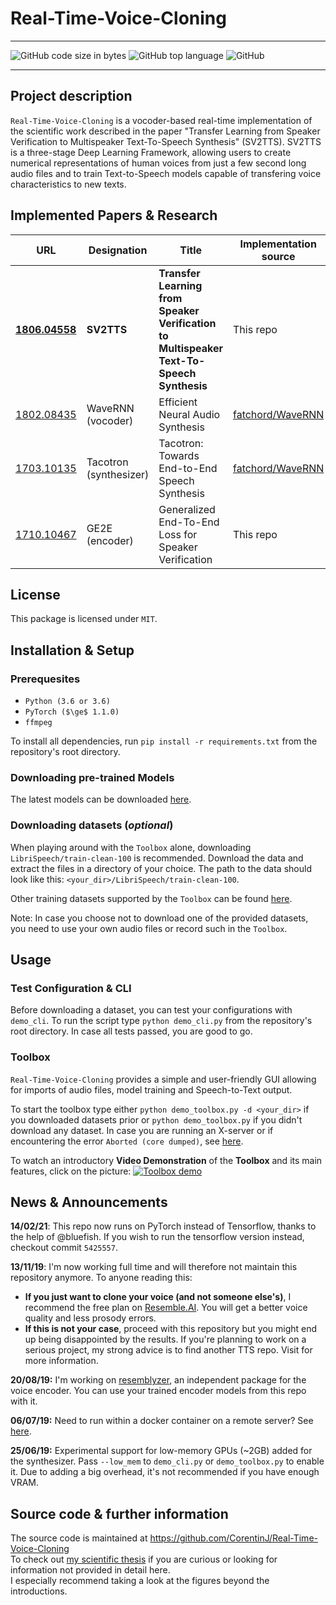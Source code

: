 # **Real-Time-Voice-Cloning**

*****
![GitHub code size in bytes](https://img.shields.io/github/languages/code-size/CorentinJ/Real-Time-Voice-Cloning)
![GitHub top language](https://img.shields.io/github/languages/top/CorentinJ/Real-Time-Voice-Cloning)
![GitHub](https://img.shields.io/github/license/CorentinJ/Real-Time-Voice-Cloning)
*****

## Project description

``Real-Time-Voice-Cloning`` is a vocoder-based real-time implementation of the scientific work described in the paper
"Transfer Learning from Speaker Verification to Multispeaker Text-To-Speech Synthesis" (SV2TTS). SV2TTS is a three-stage
Deep Learning Framework, allowing users to create numerical representations of human voices from just a few second long
audio files and to train Text-to-Speech models capable of transfering voice characteristics to new texts.

## Implemented Papers & Research

| URL | Designation | Title | Implementation source |
| --- | ----------- | ----- | --------------------- |
|[**1806.04558**](https://arxiv.org/pdf/1806.04558.pdf) | **SV2TTS** | **Transfer Learning from Speaker Verification to Multispeaker Text-To-Speech Synthesis** | This repo |
|[1802.08435](https://arxiv.org/pdf/1802.08435.pdf) | WaveRNN (vocoder) | Efficient Neural Audio Synthesis | [fatchord/WaveRNN](https://github.com/fatchord/WaveRNN) |
|[1703.10135](https://arxiv.org/pdf/1703.10135.pdf) | Tacotron (synthesizer) | Tacotron: Towards End-to-End Speech Synthesis | [fatchord/WaveRNN](https://github.com/fatchord/WaveRNN)
|[1710.10467](https://arxiv.org/pdf/1710.10467.pdf) | GE2E (encoder)| Generalized End-To-End Loss for Speaker Verification | This repo |

## License

This package is licensed under ``MIT``.

## Installation & Setup

### Prerequesites

- ``Python (3.6 or 3.6)``
- ``PyTorch ($\ge$ 1.1.0)``
- ``ffmpeg``

To install all dependencies, run ``pip install -r requirements.txt`` from the repository's root directory.

### Downloading pre-trained Models

The latest models can be downloaded [here](https://github.com/CorentinJ/Real-Time-Voice-Cloning/wiki/Pretrained-models).

### Downloading datasets (*optional*)

When playing around with the ``Toolbox`` alone, downloading ``LibriSpeech/train-clean-100`` is recommended. Download the
data and extract the files in a directory of your choice. The path to the data should look like this: ``<your_dir>/LibriSpeech/train-clean-100``.

Other training datasets supported by the ``Toolbox`` can be found [here](https://github.com/CorentinJ/Real-Time-Voice-Cloning/wiki/Training#datasets).

Note: In case you choose not to download one of the provided datasets, you need to use your own audio files or record such in the ``Toolbox``.

## Usage

### Test Configuration & CLI

Before downloading a dataset, you can test your configurations with ``demo_cli``. To run the script type ``python demo_cli.py`` from the
repository's root directory. In case all tests passed, you are good to go.

### Toolbox

``Real-Time-Voice-Cloning`` provides a simple and user-friendly GUI allowing for imports of audio files, model training and Speech-to-Text output.

To start the toolbox type either ``python demo_toolbox.py -d <your_dir>`` if you downloaded datasets prior or ``python demo_toolbox.py`` if you didn't
download any dataset. In case you are running an X-server or if encountering the error ``Aborted (core dumped)``, see [here](https://github.com/CorentinJ/Real-Time-Voice-Cloning/issues/11#issuecomment-504733590).

To watch an introductory **Video Demonstration** of the **Toolbox** and its main features, click on the picture:
[![Toolbox demo](https://i.imgur.com/8lFUlgz.png)](https://www.youtube.com/watch?v=-O_hYhToKoA)

## News & Announcements

**14/02/21**: This repo now runs on PyTorch instead of Tensorflow, thanks to the help of @bluefish. If you wish to run the tensorflow version instead, checkout commit `5425557`.

**13/11/19**: I'm now working full time and will therefore not maintain this repository anymore. To anyone reading this:

- **If you just want to clone your voice (and not someone else's)**, I recommend the free plan on [Resemble.AI](https://www.resemble.ai/). You will get a better voice quality and less prosody errors.
- **If this is not your case**, proceed with this repository but you might end up being disappointed by the results. If you're planning to work on a serious project, my strong advice is to find another TTS repo. Visit [](https://github.com/CorentinJ/Real-Time-Voice-Cloning/issues/364) for more information.

**20/08/19:** I'm working on [resemblyzer](https://github.com/resemble-ai/Resemblyzer), an independent package for the voice encoder. You can use your trained encoder models from this repo with it.

**06/07/19:** Need to run within a docker container on a remote server? See [here](https://sean.lane.sh/posts/2019/07/Running-the-Real-Time-Voice-Cloning-project-in-Docker/).

**25/06/19:** Experimental support for low-memory GPUs (~2GB) added for the synthesizer. Pass `--low_mem` to `demo_cli.py` or `demo_toolbox.py` to enable it. Due to adding a big overhead, it's not recommended if you have enough VRAM.

## Source code & further information

The source code is maintained at https://github.com/CorentinJ/Real-Time-Voice-Cloning  
To check out [my scientific thesis](https://matheo.uliege.be/handle/2268.2/6801) if you are curious or looking for information not provided in detail here.  
I especially recommend taking a look at the figures beyond the introductions.
